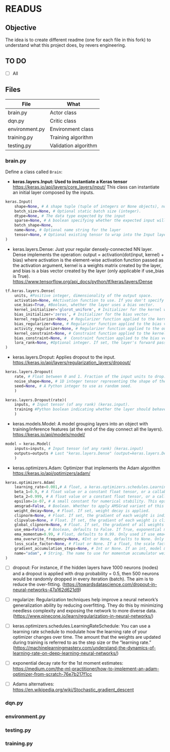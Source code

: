 # READUS

## Objective

The idea is to create different readme (one for each file in this fork) to understand what this project does, by revers engineering.

## TO DO

- [ ] All

## Files

| File | What |
| --- | --- |
| brain.py | Actor class |
| dqn.py | Critic class |
| environment.py | Environment class |
| training.py | Training algorithm |
| testing.py | Validation algorithm |

### brain.py

Define a class called `Brain`:

- **keras.layers.Input: Used to instantiate a Keras tensor**
https://keras.io/api/layers/core_layers/input/
This class can instantiate an initial layer composed by the inputs.

```python
keras.Input(
    shape=None, # A shape tuple (tuple of integers or None objects), not including the batch size. For instance, shape=(32,) indicates that the expected input will be batches of 32-dimensional vectors.
    batch_size=None, # Optional static batch size (integer).
    dtype=None, # The data type expected by the input
    sparse=None, # A boolean specifying whether the expected input will be sparse tensors.
    batch_shape=None,
    name=None, # Optional name string for the layer
    tensor=None, # Optional existing tensor to wrap into the Input layer
)
```

- keras.layers.Dense: Just your regular densely-connected NN layer. Dense implements the operation: output = activation(dot(input, kernel) + bias) where activation is the element-wise activation function passed as the activation argument, kernel is a weights matrix created by the layer, and bias is a bias vector created by the layer (only applicable if use_bias is True).
https://www.tensorflow.org/api_docs/python/tf/keras/layers/Dense

```python
tf.keras.layers.Dense(
    units, #Positive integer, dimensionality of the output space.
    activation=None, #Activation function to use. If you don't specify anything, no activation is applied (ie. "linear" activation: a(x) = x).
    use_bias=True, #Boolean, whether the layer uses a bias vector.
    kernel_initializer='glorot_uniform', # Initializer for the kernel weights matrix.
    bias_initializer='zeros', # Initializer for the bias vector.
    kernel_regularizer=None, # Regularizer function applied to the kernel weights matrix.
    bias_regularizer=None, # Regularizer function applied to the bias vector.
    activity_regularizer=None, # Regularizer function applied to the output of the layer (its "activation").
    kernel_constraint=None, # Constraint function applied to the kernel weights matrix.
    bias_constraint=None, #  Constraint function applied to the bias vector.
    lora_rank=None, #Optional integer. If set, the layer's forward pass will implement LoRA (Low-Rank Adaptation) with the provided rank. LoRA sets the layer's kernel to non-trainable and replaces it with a delta over the original kernel, obtained via multiplying two lower-rank trainable matrices. This can be useful to reduce the computation cost of fine-tuning large dense layers. You can also enable LoRA on an existing Dense layer by calling layer.enable_lora(rank).
)
```

- keras.layers.Droput: Applies dropout to the input.
https://keras.io/api/layers/regularization_layers/dropout/

```python
keras.layers.Dropout(
    rate, # Float between 0 and 1. Fraction of the input units to drop.
    noise_shape=None, # 1D integer tensor representing the shape of the binary dropout mask that will be multiplied with the input. For instance, if your inputs have shape (batch_size, timesteps, features) and you want the dropout mask to be the same for all timesteps, you can use noise_shape=(batch_size, 1, features).
    seed=None, # A Python integer to use as random seed.
    )
```

```python
keras.layers.Dropout(rate)(
    inputs, # Input tensor (of any rank) (keras.input).
    training #Python boolean indicating whether the layer should behave in training mode (adding dropout) or in inference mode (doing nothing).
    )

```

- keras.models.Model: A model grouping layers into an object with training/inference features (at the end of the day connect all the layers).
https://keras.io/api/models/model/

```python
model = keras.Model(
    inputs=inputs, # Input tensor (of any rank) (keras.input)
    outputs=outputs # Last "keras.layers.Dense" (output=keras.layers.Dense(...)(output_layer_n-1))
    )
```

- keras.optimizers.Adam: Optimizer that implements the Adam algorithm
https://keras.io/api/optimizers/adam/

```python
keras.optimizers.Adam(
    learning_rate=0.001,# A float, a keras.optimizers.schedules.LearningRateSchedule instance, or a callable that takes no arguments and returns the actual value to use. The learning rate. Defaults to 0.001.
    beta_1=0.9, # A float value or a constant float tensor, or a callable that takes no arguments and returns the actual value to use. The exponential decay rate for the 1st moment estimates. Defaults to 0.9.
    beta_2=0.999, # A float value or a constant float tensor, or a callable that takes no arguments and returns the actual value to use. The exponential decay rate for the 2nd moment estimates. Defaults to 0.999.
    epsilon=1e-07, # A small constant for numerical stability. This epsilon is "epsilon hat" in the Kingma and Ba paper (in the formula just before Section 2.1), not the epsilon in Algorithm 1 of the paper. Defaults to 1e-7.
    amsgrad=False, # Boolean. Whether to apply AMSGrad variant of this algorithm from the paper "On the Convergence of Adam and beyond". Defaults to False.
    weight_decay=None, # Float. If set, weight decay is applied. 
    clipnorm=None, # Float. If set, the gradient of each weight is individually clipped so that its norm is no higher than this value.
    clipvalue=None, # Float. If set, the gradient of each weight is clipped to be no higher than this value.
    global_clipnorm=None, # Float. If set, the gradient of all weights is clipped so that their global norm is no higher than this value.
    use_ema=False, # Boolean, defaults to False. If True, exponential moving average (EMA) is applied. EMA consists of computing an exponential moving average of the weights of the model (as the weight values change after each training batch), and periodically overwriting the weights with their moving average.
    ema_momentum=0.99, # Float, defaults to 0.99. Only used if use_ema=True. This is the momentum to use when computing the EMA of the model's weights: new_average = ema_momentum * old_average + (1 - ema_momentum) * current_variable_value.
    ema_overwrite_frequency=None, #Int or None, defaults to None. Only used if use_ema=True. Every ema_overwrite_frequency steps of iterations, we overwrite the model variable by its moving average. If None, the optimizer does not overwrite model variables in the middle of training, and you need to explicitly overwrite the variables at the end of training by calling optimizer.finalize_variable_values() (which updates the model variables in-place). When using the built-in fit() training loop, this happens automatically after the last epoch, and you don't need to do anything.
    loss_scale_factor=None, # Float or None. If a float, the scale factor will be multiplied the loss before computing gradients, and the inverse of the scale factor will be multiplied by the gradients before updating variables. Useful for preventing underflow during mixed precision training. Alternately, keras.optimizers.LossScaleOptimizer will automatically set a loss scale factor.
    gradient_accumulation_steps=None, # Int or None. If an int, model & optimizer variables will not be updated at every step; instead they will be updated every gradient_accumulation_steps steps, using the average value of the gradients since the last update. This is known as "gradient accumulation". This can be useful when your batch size is very small, in order to reduce gradient noise at each update step.
    name="adam", # String. The name to use for momentum accumulator weights created by the optimizer.
)
```

- [ ] dropout: For instance, if the hidden layers have 1000 neurons (nodes) and a dropout is applied with drop probability = 0.5, then 500 neurons would be randomly dropped in every iteration (batch). The aim is to reduce the over-fitting. (https://towardsdatascience.com/dropout-in-neural-networks-47a162d621d9)

- [ ] regularize: Regularization techniques help improve a neural network’s generalization ability by reducing overfitting. They do this by minimizing needless complexity and exposing the network to more diverse data. (https://www.pinecone.io/learn/regularization-in-neural-networks/)

- [ ] keras.optimizers.schedules.LearningRateSchedule: You can use a learning rate schedule to modulate how the learning rate of your optimizer changes over time. The amount that the weights are updated during training is referred to as the step size or the “learning rate.” (https://machinelearningmastery.com/understand-the-dynamics-of-learning-rate-on-deep-learning-neural-networks/)

- [ ] exponential decay rate for the 1st moment estimates: https://medium.com/the-ml-practitioner/how-to-implement-an-adam-optimizer-from-scratch-76e7b217f1cc

- [ ] Adams alternatives: https://en.wikipedia.org/wiki/Stochastic_gradient_descent

### dqn.py

### environment.py

### testing.py

### training.py
